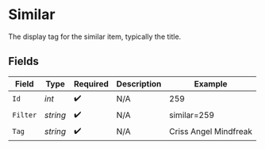 # Similar

The display tag for the similar item, typically the title.


## Fields

| Field                 | Type                  | Required              | Description           | Example               |
| --------------------- | --------------------- | --------------------- | --------------------- | --------------------- |
| `Id`                  | *int*                 | :heavy_check_mark:    | N/A                   | 259                   |
| `Filter`              | *string*              | :heavy_check_mark:    | N/A                   | similar=259           |
| `Tag`                 | *string*              | :heavy_check_mark:    | N/A                   | Criss Angel Mindfreak |